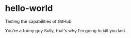 # hello-world
Testing the capabilities of GitHub

You're a funny guy Sully, that's why I'm going to kill you last.
